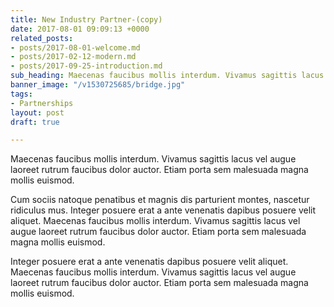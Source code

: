 ```yaml
---
title: New Industry Partner-(copy)
date: 2017-08-01 09:09:13 +0000
related_posts:
- posts/2017-08-01-welcome.md
- posts/2017-02-12-modern.md
- posts/2017-09-25-introduction.md
sub_heading: Maecenas faucibus mollis interdum. Vivamus sagittis lacus
banner_image: "/v1530725685/bridge.jpg"
tags:
- Partnerships
layout: post
draft: true

---
```

Maecenas faucibus mollis interdum. Vivamus sagittis lacus vel augue laoreet rutrum faucibus dolor auctor. Etiam porta sem malesuada magna mollis euismod.

Cum sociis natoque penatibus et magnis dis parturient montes, nascetur ridiculus mus. Integer posuere erat a ante venenatis dapibus posuere velit aliquet. Maecenas faucibus mollis interdum. Vivamus sagittis lacus vel augue laoreet rutrum faucibus dolor auctor. Etiam porta sem malesuada magna mollis euismod.

Integer posuere erat a ante venenatis dapibus posuere velit aliquet. Maecenas faucibus mollis interdum. Vivamus sagittis lacus vel augue laoreet rutrum faucibus dolor auctor. Etiam porta sem malesuada magna mollis euismod.
